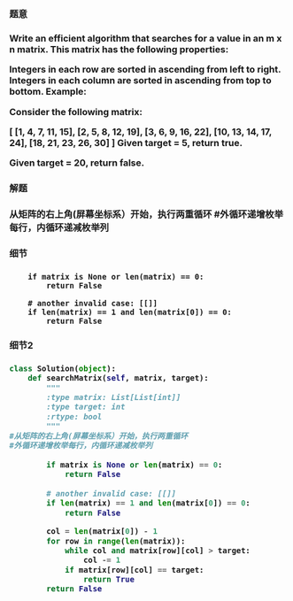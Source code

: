 <h3>题意<h3>
<p>
Write an efficient algorithm that searches for a value in an m x n matrix. This matrix has the following properties:

Integers in each row are sorted in ascending from left to right.
Integers in each column are sorted in ascending from top to bottom.
Example:

Consider the following matrix:

[
  [1,   4,  7, 11, 15],
  [2,   5,  8, 12, 19],
  [3,   6,  9, 16, 22],
  [10, 13, 14, 17, 24],
  [18, 21, 23, 26, 30]
]
Given target = 5, return true.

Given target = 20, return false.
<p>




<h3>解题<h3>
<p>从矩阵的右上角(屏幕坐标系）开始，执行两重循环
#外循环递增枚举每行，内循环递减枚举列<p>




<h3>细节<h3>
<p>
        
        if matrix is None or len(matrix) == 0:
            return False
        
        # another invalid case: [[]]
        if len(matrix) == 1 and len(matrix[0]) == 0:
            return False
<p>


<h3>细节2<h3>
<p>

<p>

```python
class Solution(object):
    def searchMatrix(self, matrix, target):
        """
        :type matrix: List[List[int]]
        :type target: int
        :rtype: bool
        """
#从矩阵的右上角(屏幕坐标系）开始，执行两重循环
#外循环递增枚举每行，内循环递减枚举列
        
        if matrix is None or len(matrix) == 0:
            return False
        
        # another invalid case: [[]]
        if len(matrix) == 1 and len(matrix[0]) == 0:
            return False

        col = len(matrix[0]) - 1
        for row in range(len(matrix)):
            while col and matrix[row][col] > target:
                col -= 1
            if matrix[row][col] == target:
                return True
        return False
```

